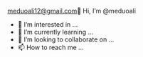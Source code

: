 meduoali12@gmail.com👋 Hi, I’m @meduoali
- 👀 I’m interested in ...
- 🌱 I’m currently learning ...
- 💞️ I’m looking to collaborate on ...
- 📫 How to reach me ...

<!---
meduoali/meduoali is a ✨ special ✨ repository because its `README.md` (this file) appears on your GitHub profile.
You can click the Preview link to take a look at your changes.
--->
